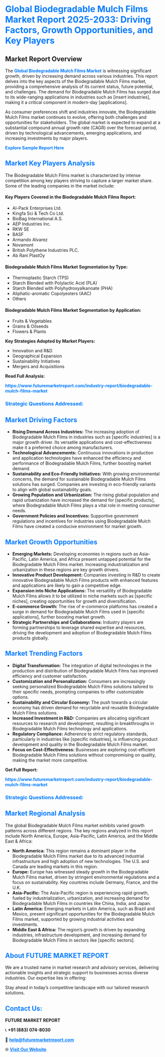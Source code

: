 <h1 style="color: #007BFF;">Global Biodegradable Mulch Films Market Report 2025-2033: Driving Factors, Growth Opportunities, and Key Players</h1>

<section id="overview">
<h2>Market Report Overview</h2>
<p>The <a href="https://www.futuremarketreport.com/industry-report/biodegradable-mulch-films-market" style="color: #007BFF; text-decoration: none;"><strong>Global Biodegradable Mulch Films Market</strong></a> is witnessing significant growth, driven by increasing demand across various industries. This report delves into the key aspects of the Biodegradable Mulch Films market, providing a comprehensive analysis of its current status, future potential, and challenges. The demand for Biodegradable Mulch Films has surged due to its wide-ranging applications in industries such as [insert industries], making it a critical component in modern-day [applications].</p>
<p>As consumer preferences shift and industries innovate, the Biodegradable Mulch Films market continues to evolve, offering both challenges and opportunities for stakeholders. The global market is expected to expand at a substantial compound annual growth rate (CAGR) over the forecast period, driven by technological advancements, emerging applications, and increasing investments by major players.</p>
</section>

<section id="overview">
<p><a href="https://www.futuremarketreport.com/request-sample/reportId=62533" style="color: #007BFF; text-decoration: none;"><strong>Explore Sample Report Here</strong></a></p>
</section>

<section id="key-players">
<h2 style="color: #007BFF;">Market Key Players Analysis</h2>
<p>The Biodegradable Mulch Films market is characterized by intense competition among key players striving to capture a larger market share. Some of the leading companies in the market include:</p>
<h4>Key Players Covered in the Biodegradable Mulch Films Report:</h4>
<ul><li>Al-Pack Enterprises Ltd.</li><li>Kingfa Sci &amp; Tech Co Ltd.</li><li>BioBag International A.S.</li><li>AEP Industries Inc.</li><li>RKW SE</li><li>BASF</li><li>Armando Alvarez</li><li>Novamont</li><li>British Polythene Industries PLC.</li><li>Ab Rani PlastOy</li></ul>
<h4>Biodegradable Mulch Films Market Segmentation by Type:</h4>
<ul><li>Thermoplastic Starch (TPS)</li><li>Starch Blended with Polylactic Acid (PLA)</li><li>Starch Blended with Polyhydroxyalkanoate (PHA)</li><li>Aliphatic-aromatic Copolyesters (AAC)</li><li>Others</li></ul>

<h4>Biodegradable Mulch Films Market Segmentation by Application:</h4>
<ul><li>Fruits &amp; Vegetables</li><li>Grains &amp; Oilseeds</li><li>Flowers &amp; Plants</li></ul>
<p><strong>Key Strategies Adopted by Market Players:</strong></p>
<ul>
<li>Innovation and R&D</li>
<li>Geographical Expansion</li>
<li>Sustainability Initiatives</li>
<li>Mergers and Acquisitions</li>
</ul>
</section>

<section>
<p><strong>Read Full Analysis: </strong></p><a href="https://www.futuremarketreport.com/industry-report/biodegradable-mulch-films-market" style="color: #007BFF; text-decoration: none;"><strong>https://www.futuremarketreport.com/industry-report/biodegradable-mulch-films-market</strong></a>
<h3 style="color: #007BFF;">Strategic Questions Addressed:</h3>
</section>

<section id="driving-factors">
<h2 style="color: #007BFF;">Market Driving Factors</h2>
<ul>
<li><strong>Rising Demand Across Industries:</strong> The increasing adoption of Biodegradable Mulch Films in industries such as [specific industries] is a major growth driver. Its versatile applications and cost-effectiveness make it a preferred choice among manufacturers.</li>
<li><strong>Technological Advancements:</strong> Continuous innovations in production and application technologies have enhanced the efficiency and performance of Biodegradable Mulch Films, further boosting market demand.</li>
<li><strong>Sustainability and Eco-Friendly Initiatives:</strong> With growing environmental concerns, the demand for sustainable Biodegradable Mulch Films solutions has surged. Companies are investing in eco-friendly variants to align with global sustainability goals.</li>
<li><strong>Growing Population and Urbanization:</strong> The rising global population and rapid urbanization have increased the demand for [specific products], where Biodegradable Mulch Films plays a vital role in meeting consumer needs.</li>
<li><strong>Government Policies and Incentives:</strong> Supportive government regulations and incentives for industries using Biodegradable Mulch Films have created a conducive environment for market growth.</li>
</ul>
</section>

<section id="growth-opportunities">
<h2 style="color: #007BFF;">Market Growth Opportunities</h2>
<ul>
<li><strong>Emerging Markets:</strong> Developing economies in regions such as Asia-Pacific, Latin America, and Africa present untapped potential for the Biodegradable Mulch Films market. Increasing industrialization and urbanization in these regions are key growth drivers.</li>
<li><strong>Innovative Product Development:</strong> Companies investing in R&D to create innovative Biodegradable Mulch Films products with enhanced features and applications are likely to gain a competitive edge.</li>
<li><strong>Expansion into Niche Applications:</strong> The versatility of Biodegradable Mulch Films allows it to be utilized in niche markets such as [specific niches], creating opportunities for growth and diversification.</li>
<li><strong>E-commerce Growth:</strong> The rise of e-commerce platforms has created a surge in demand for Biodegradable Mulch Films used in [specific applications], further boosting market growth.</li>
<li><strong>Strategic Partnerships and Collaborations:</strong> Industry players are forming partnerships to leverage shared expertise and resources, driving the development and adoption of Biodegradable Mulch Films products globally.</li>
</ul>
</section>

<section id="trending-factors">
<h2 style="color: #007BFF;">Market Trending Factors</h2>
<ul>
<li><strong>Digital Transformation:</strong> The integration of digital technologies in the production and distribution of Biodegradable Mulch Films has improved efficiency and customer satisfaction.</li>
<li><strong>Customization and Personalization:</strong> Consumers are increasingly seeking personalized Biodegradable Mulch Films solutions tailored to their specific needs, prompting companies to offer customizable options.</li>
<li><strong>Sustainability and Circular Economy:</strong> The push towards a circular economy has driven demand for recyclable and reusable Biodegradable Mulch Films solutions.</li>
<li><strong>Increased Investment in R&D:</strong> Companies are allocating significant resources to research and development, resulting in breakthroughs in Biodegradable Mulch Films technology and applications.</li>
<li><strong>Regulatory Compliance:</strong> Adherence to strict regulatory standards, particularly in industries like [specific industries], is influencing product development and quality in the Biodegradable Mulch Films market.</li>
<li><strong>Focus on Cost-Effectiveness:</strong> Businesses are exploring cost-efficient Biodegradable Mulch Films solutions without compromising on quality, making the market more competitive.</li>
</ul>
</section>

<section>
<p><strong>Get Full Report: </strong></p><a href="https://www.futuremarketreport.com/industry-report/biodegradable-mulch-films-market" style="color: #007BFF; text-decoration: none;"><strong>https://www.futuremarketreport.com/industry-report/biodegradable-mulch-films-market</strong></a>
<h3 style="color: #007BFF;">Strategic Questions Addressed:</h3>
</section>


<section id="regional-analysis">
<h2 style="color: #007BFF;">Market Regional Analysis</h2>
<p>The global Biodegradable Mulch Films market exhibits varied growth patterns across different regions. The key regions analyzed in this report include North America, Europe, Asia-Pacific, Latin America, and the Middle East & Africa:</p>
<ul>
<li><strong>North America:</strong> This region remains a dominant player in the Biodegradable Mulch Films market due to its advanced industrial infrastructure and high adoption of new technologies. The U.S. and Canada are leading markets in this region.</li>
<li><strong>Europe:</strong> Europe has witnessed steady growth in the Biodegradable Mulch Films market, driven by stringent environmental regulations and a focus on sustainability. Key countries include Germany, France, and the U.K.</li>
<li><strong>Asia-Pacific:</strong> The Asia-Pacific region is experiencing rapid growth, fueled by industrialization, urbanization, and increasing demand for Biodegradable Mulch Films in countries like China, India, and Japan.</li>
<li><strong>Latin America:</strong> Emerging markets in Latin America, such as Brazil and Mexico, present significant opportunities for the Biodegradable Mulch Films market, supported by growing industrial activities and investments.</li>
<li><strong>Middle East & Africa:</strong> The region’s growth is driven by expanding industries, infrastructure development, and increasing demand for Biodegradable Mulch Films in sectors like [specific sectors].</li>
</ul>
</section>

<footer>
<h2 style="color: #007BFF;">About FUTURE MARKET REPORT</h2>
<p>We are a trusted name in market research and advisory services, delivering actionable insights and strategic support to businesses across diverse industries. Our expertise lies in offering:</p>

<p>Stay ahead in today’s competitive landscape with our tailored research solutions.</p>

<h2 style="color: #007BFF;">Contact Us:</h2>
<p><strong>FUTURE MARKET REPORT</strong></p>
<p>📞 <strong>+91 (883) 074-8030</strong></p>
<p>📧 <strong><a href="mailto:help@futuremarketreport.com" style="color: #007BFF;">help@futuremarketreport.com</a></strong></p>
<p>🌐 <strong><a href="https://www.futuremarketreport.com/" style="color: #007BFF;">Visit Our Website</a></strong></p>
</footer>